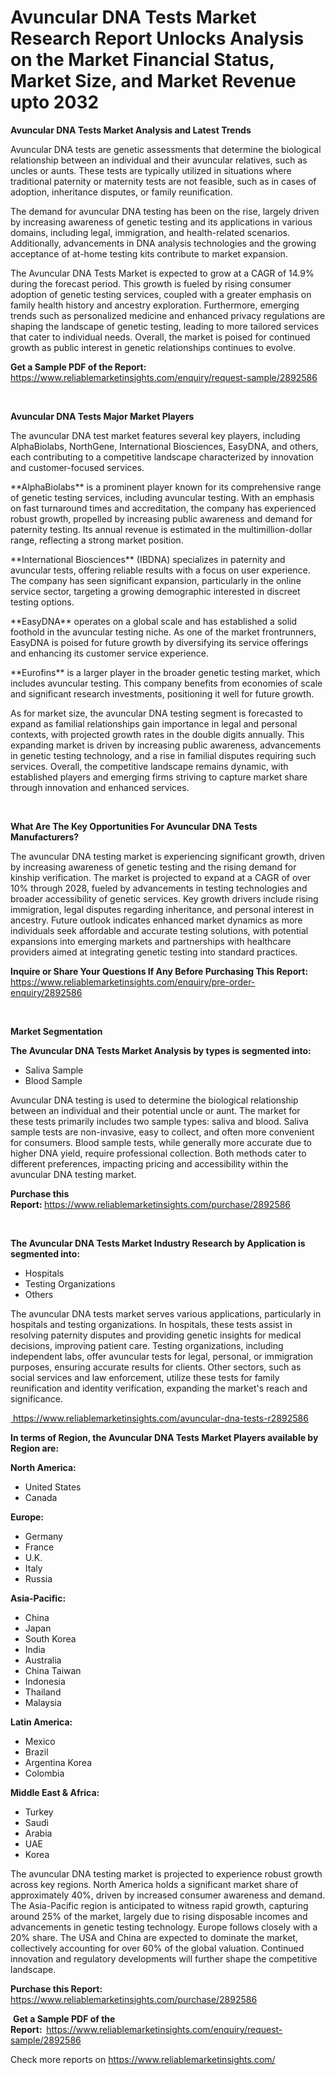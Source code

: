 <p><h1>Avuncular DNA Tests Market Research Report Unlocks Analysis on the Market Financial Status, Market Size, and Market Revenue upto 2032</h1></p><p><strong>Avuncular DNA Tests Market Analysis and Latest Trends</strong></p>
<p><p>Avuncular DNA tests are genetic assessments that determine the biological relationship between an individual and their avuncular relatives, such as uncles or aunts. These tests are typically utilized in situations where traditional paternity or maternity tests are not feasible, such as in cases of adoption, inheritance disputes, or family reunification. </p><p>The demand for avuncular DNA testing has been on the rise, largely driven by increasing awareness of genetic testing and its applications in various domains, including legal, immigration, and health-related scenarios. Additionally, advancements in DNA analysis technologies and the growing acceptance of at-home testing kits contribute to market expansion. </p><p>The Avuncular DNA Tests Market is expected to grow at a CAGR of 14.9% during the forecast period. This growth is fueled by rising consumer adoption of genetic testing services, coupled with a greater emphasis on family health history and ancestry exploration. Furthermore, emerging trends such as personalized medicine and enhanced privacy regulations are shaping the landscape of genetic testing, leading to more tailored services that cater to individual needs. Overall, the market is poised for continued growth as public interest in genetic relationships continues to evolve.</p></p>
<p><strong>Get a Sample PDF of the Report:&nbsp;</strong> <a href="https://www.reliablemarketinsights.com/enquiry/request-sample/2892586?utm_campaign=2188&utm_medium=2&utm_source=Github&utm_content=ia&utm_term=15032025&utm_id=avuncular-dna-tests">https://www.reliablemarketinsights.com/enquiry/request-sample/2892586</a></p>
<p>&nbsp;</p>
<p><strong>Avuncular DNA Tests Major Market Players</strong></p>
<p><p>The avuncular DNA test market features several key players, including AlphaBiolabs, NorthGene, International Biosciences, EasyDNA, and others, each contributing to a competitive landscape characterized by innovation and customer-focused services.</p><p>**AlphaBiolabs** is a prominent player known for its comprehensive range of genetic testing services, including avuncular testing. With an emphasis on fast turnaround times and accreditation, the company has experienced robust growth, propelled by increasing public awareness and demand for paternity testing. Its annual revenue is estimated in the multimillion-dollar range, reflecting a strong market position.</p><p>**International Biosciences** (IBDNA) specializes in paternity and avuncular tests, offering reliable results with a focus on user experience. The company has seen significant expansion, particularly in the online service sector, targeting a growing demographic interested in discreet testing options.</p><p>**EasyDNA** operates on a global scale and has established a solid foothold in the avuncular testing niche. As one of the market frontrunners, EasyDNA is poised for future growth by diversifying its service offerings and enhancing its customer service experience.</p><p>**Eurofins** is a larger player in the broader genetic testing market, which includes avuncular testing. This company benefits from economies of scale and significant research investments, positioning it well for future growth.</p><p>As for market size, the avuncular DNA testing segment is forecasted to expand as familial relationships gain importance in legal and personal contexts, with projected growth rates in the double digits annually. This expanding market is driven by increasing public awareness, advancements in genetic testing technology, and a rise in familial disputes requiring such services. Overall, the competitive landscape remains dynamic, with established players and emerging firms striving to capture market share through innovation and enhanced services.</p></p>
<p>&nbsp;</p>
<p><strong>What Are The Key Opportunities For Avuncular DNA Tests Manufacturers?</strong></p>
<p><p>The avuncular DNA testing market is experiencing significant growth, driven by increasing awareness of genetic testing and the rising demand for kinship verification. The market is projected to expand at a CAGR of over 10% through 2028, fueled by advancements in testing technologies and broader accessibility of genetic services. Key growth drivers include rising immigration, legal disputes regarding inheritance, and personal interest in ancestry. Future outlook indicates enhanced market dynamics as more individuals seek affordable and accurate testing solutions, with potential expansions into emerging markets and partnerships with healthcare providers aimed at integrating genetic testing into standard practices.</p></p>
<p><strong>Inquire or Share Your Questions If Any Before Purchasing This Report:</strong> <a href="https://www.reliablemarketinsights.com/enquiry/pre-order-enquiry/2892586?utm_campaign=2188&utm_medium=2&utm_source=Github&utm_content=ia&utm_term=15032025&utm_id=avuncular-dna-tests">https://www.reliablemarketinsights.com/enquiry/pre-order-enquiry/2892586</a></p>
<p>&nbsp;</p>
<p><strong>Market Segmentation</strong></p>
<p><strong>The Avuncular DNA Tests Market Analysis by types is segmented into:</strong></p>
<p><ul><li>Saliva Sample</li><li>Blood Sample</li></ul></p>
<p><p>Avuncular DNA testing is used to determine the biological relationship between an individual and their potential uncle or aunt. The market for these tests primarily includes two sample types: saliva and blood. Saliva sample tests are non-invasive, easy to collect, and often more convenient for consumers. Blood sample tests, while generally more accurate due to higher DNA yield, require professional collection. Both methods cater to different preferences, impacting pricing and accessibility within the avuncular DNA testing market.</p></p>
<p><strong>Purchase this Report:&nbsp;</strong><a href="https://www.reliablemarketinsights.com/purchase/2892586?utm_campaign=2188&utm_medium=2&utm_source=Github&utm_content=ia&utm_term=15032025&utm_id=avuncular-dna-tests">https://www.reliablemarketinsights.com/purchase/2892586</a></p>
<p>&nbsp;</p>
<p><strong>The Avuncular DNA Tests Market Industry Research by Application is segmented into:</strong></p>
<p><ul><li>Hospitals</li><li>Testing Organizations</li><li>Others</li></ul></p>
<p><p>The avuncular DNA tests market serves various applications, particularly in hospitals and testing organizations. In hospitals, these tests assist in resolving paternity disputes and providing genetic insights for medical decisions, improving patient care. Testing organizations, including independent labs, offer avuncular tests for legal, personal, or immigration purposes, ensuring accurate results for clients. Other sectors, such as social services and law enforcement, utilize these tests for family reunification and identity verification, expanding the market's reach and significance.</p></p>
<p><a href="https://www.reliablemarketinsights.com/avuncular-dna-tests-r2892586?utm_campaign=2188&utm_medium=2&utm_source=Github&utm_content=ia&utm_term=15032025&utm_id=avuncular-dna-tests">&nbsp;https://www.reliablemarketinsights.com/avuncular-dna-tests-r2892586</a></p>
<p><strong>In terms of Region, the Avuncular DNA Tests Market Players available by Region are:</strong></p>
<p>
    <p> <strong> North America: </strong>
        <ul>
            <li>United States</li>
            <li>Canada</li>
        </ul>
        </p> 
    <p> <strong> Europe: </strong>
        <ul>
            <li>Germany</li>
            <li>France</li>
            <li>U.K.</li>
            <li>Italy</li>
            <li>Russia</li>
        </ul>
        </p> 
    <p> <strong> Asia-Pacific: </strong>
        <ul>
            <li>China</li>
            <li>Japan</li>
            <li>South Korea</li>
            <li>India</li>
            <li>Australia</li>
            <li>China Taiwan</li>
            <li>Indonesia</li>
            <li>Thailand</li>
            <li>Malaysia</li>
        </ul>
        </p> 
    <p> <strong> Latin America: </strong>
        <ul>
            <li>Mexico</li>
            <li>Brazil</li>
            <li>Argentina Korea</li>
            <li>Colombia</li>
        </ul>
        </p> 
    <p> <strong> Middle East & Africa: </strong>
        <ul>
            <li>Turkey</li>
            <li>Saudi</li>
            <li>Arabia</li>
            <li>UAE</li>
            <li>Korea</li>
        </ul>
    </p>
    </p>
<p><p>The avuncular DNA testing market is projected to experience robust growth across key regions. North America holds a significant market share of approximately 40%, driven by increased consumer awareness and demand. The Asia-Pacific region is anticipated to witness rapid growth, capturing around 25% of the market, largely due to rising disposable incomes and advancements in genetic testing technology. Europe follows closely with a 20% share. The USA and China are expected to dominate the market, collectively accounting for over 60% of the global valuation. Continued innovation and regulatory developments will further shape the competitive landscape.</p></p>
<p><strong>Purchase this Report: </strong><a href="https://www.reliablemarketinsights.com/purchase/2892586?utm_campaign=2188&utm_medium=2&utm_source=Github&utm_content=ia&utm_term=15032025&utm_id=avuncular-dna-tests">https://www.reliablemarketinsights.com/purchase/2892586</a></p>
<p>&nbsp;<strong>Get a Sample PDF of the Report:&nbsp;&nbsp;</strong><a href="https://www.reliablemarketinsights.com/enquiry/request-sample/2892586?utm_campaign=2188&utm_medium=2&utm_source=Github&utm_content=ia&utm_term=15032025&utm_id=avuncular-dna-tests">https://www.reliablemarketinsights.com/enquiry/request-sample/2892586</a></p>
<p><strong></strong></p>
<p>Check more reports on <a href="https://www.reliablemarketinsights.com/?utm_campaign=2188&utm_medium=2&utm_source=Github&utm_content=ia&utm_term=15032025&utm_id=avuncular-dna-tests">https://www.reliablemarketinsights.com/</a></p>